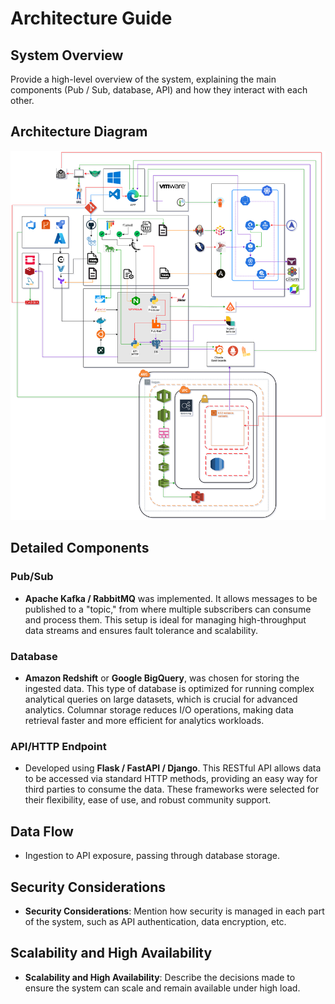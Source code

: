 # **Architecture Guide**

## **System Overview**

Provide a high-level overview of the system, explaining the main components (Pub / Sub, database, API) and how they interact with each other.

## **Architecture Diagram**

![Architecture Diagram](../assets/images/diagram.png)

## **Detailed Components**

### **Pub/Sub**

- **Apache Kafka / RabbitMQ** was implemented. It allows messages to be published to a "topic," from where multiple subscribers can consume and process them. This setup is ideal for managing high-throughput data streams and ensures fault tolerance and scalability.

### **Database**

- **Amazon Redshift** or **Google BigQuery**, was chosen for storing the ingested data. This type of database is optimized for running complex analytical queries on large datasets, which is crucial for advanced analytics. Columnar storage reduces I/O operations, making data retrieval faster and more efficient for analytics workloads.

### **API/HTTP Endpoint**

- Developed using **Flask / FastAPI / Django**. This RESTful API allows data to be accessed via standard HTTP methods, providing an easy way for third parties to consume the data. These frameworks were selected for their flexibility, ease of use, and robust community support.

## **Data Flow**

- Ingestion to API exposure, passing through database storage.

## **Security Considerations**

- **Security Considerations**: Mention how security is managed in each part of the system, such as API authentication, data encryption, etc.

## **Scalability and High Availability**

- **Scalability and High Availability**: Describe the decisions made to ensure the system can scale and remain available under high load.
